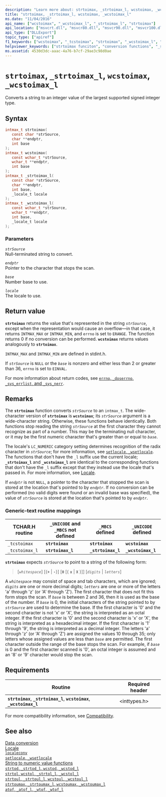 ```yaml
---
description: "Learn more about: strtoimax, _strtoimax_l, wcstoimax, _wcstoimax_l"
title: "strtoimax, _strtoimax_l, wcstoimax, _wcstoimax_l"
ms.date: "11/04/2016"
api_name: ["wcstoimax", "_wcstoimax_l", "_strtoimax_l", "strtoimax"]
api_location: ["msvcrt.dll", "msvcr80.dll", "msvcr90.dll", "msvcr100.dll", "msvcr100_clr0400.dll", "msvcr110.dll", "msvcr110_clr0400.dll", "msvcr120.dll", "msvcr120_clr0400.dll", "ucrtbase.dll", "api-ms-win-crt-convert-l1-1-0.dll"]
api_type: ["DLLExport"]
topic_type: ["apiref"]
f1_keywords: ["wcstoimax", "_tcstoimax", "strtoimax", "_wcstoimax_l", "_strtoimax_l", "_tcstoimax_l"]
helpviewer_keywords: ["strtoimax funciton", "conversion functions", "_strtoimax_l function", "_wcstoimax_l function", "wcstoimax function"]
ms.assetid: 4530d3dc-aaac-4a76-b7cf-29ae3c98d0ae
---
```

# `strtoimax`, `_strtoimax_l`, `wcstoimax`, `_wcstoimax_l`

Converts a string to an integer value of the largest supported signed integer type.

## Syntax

```C
intmax_t strtoimax(
   const char *strSource,
   char **endptr,
   int base
);
intmax_t wcstoimax(
   const wchar_t *strSource,
   wchar_t **endptr,
   int base
);
intmax_t _strtoimax_l(
   const char *strSource,
   char **endptr,
   int base,
   _locale_t locale
);
intmax_t _wcstoimax_l(
   const wchar_t *strSource,
   wchar_t **endptr,
   int base,
   _locale_t locale
);
```

### Parameters

*`strSource`*\
Null-terminated string to convert.

*`endptr`*\
Pointer to the character that stops the scan.

*`base`*\
Number base to use.

*`locale`*\
The locale to use.

## Return value

**`strtoimax`** returns the value that's represented in the string *`strSource`*, except when the representation would cause an overflow—in that case, it returns `INTMAX_MAX` or `INTMAX_MIN`, and `errno` is set to `ERANGE`. The function returns 0 if no conversion can be performed. **`wcstoimax`** returns values analogously to **`strtoimax`**.

`INTMAX_MAX` and `INTMAX_MIN` are defined in stdint.h.

If *`strSource`* is `NULL` or the *`base`* is nonzero and either less than 2 or greater than 36, `errno` is set to `EINVAL`.

For more information about return codes, see [`errno`, `_doserrno`, `_sys_errlist`, and `_sys_nerr`](../errno-doserrno-sys-errlist-and-sys-nerr.md).

## Remarks

The **`strtoimax`** function converts *`strSource`* to an `intmax_t`. The wide-character version of **`strtoimax`** is **`wcstoimax`**; its *`strSource`* argument is a wide-character string. Otherwise, these functions behave identically. Both functions stop reading the string *`strSource`* at the first character they cannot recognize as part of a number. This may be the terminating null character, or it may be the first numeric character that's greater than or equal to *`base`*.

The locale's `LC_NUMERIC` category setting determines recognition of the radix character in *`strSource`*; for more information, see [`setlocale`, `_wsetlocale`](setlocale-wsetlocale.md). The functions that don't have the `_l` suffix use the current locale; **`_strtoimax_l`** and **`_wcstoimax_l`** are identical to the corresponding functions that don't have the `_l` suffix except that they instead use the locale that's passed in. For more information, see [Locale](../locale.md).

If *`endptr`* is not `NULL`, a pointer to the character that stopped the scan is stored at the location that's pointed to by *`endptr`*. If no conversion can be performed (no valid digits were found or an invalid base was specified), the value of *`strSource`* is stored at the location that's pointed to by *`endptr`*.

### Generic-text routine mappings

|TCHAR.H routine|`_UNICODE` and `_MBCS` not defined|`_MBCS` defined|`_UNICODE` defined|
|---------------------|------------------------------------|--------------------|-----------------------|
|`_tcstoimax`|**`strtoimax`**|**`strtoimax`**|**`wcstoimax`**|
|`_tcstoimax_l`|**`strtoimax_l`**|**`_strtoimax_l`**|**`_wcstoimax_l`**|

**`strtoimax`** expects *`strSource`* to point to a string of the following form:

> [*`whitespace`*] [{**`+`** &#124; **`-`**}] [**`0`** [{ **`x`** &#124; **`X`** }]] [*`digits`*  &#124; *`letters`*]

A *`whitespace`* may consist of space and tab characters, which are ignored; *`digits`* are one or more decimal digits; *`letters`* are one or more of the letters 'a' through 'z' (or 'A' through 'Z'). The first character that does not fit this form stops the scan. If *`base`* is between 2 and 36, then it is used as the base of the number. If *`base`* is 0, the initial characters of the string pointed to by *`strSource`* are used to determine the base. If the first character is '0' and the second character is not 'x' or 'X', the string is interpreted as an octal integer. If the first character is '0' and the second character is 'x' or 'X', the string is interpreted as a hexadecimal integer. If the first character is '1' through '9', the string is interpreted as a decimal integer. The letters 'a' through 'z' (or 'A' through 'Z') are assigned the values 10 through 35; only letters whose assigned values are less than *`base`* are permitted. The first character outside the range of the base stops the scan. For example, if *`base`* is 0 and the first character scanned is '0', an octal integer is assumed and an '8' or '9' character would stop the scan.

## Requirements

|Routine|Required header|
|-------------|---------------------|
|**`strtoimax`**, **`_strtoimax_l`**, **`wcstoimax`**, **`_wcstoimax_l`**|\<inttypes.h>|

For more compatibility information, see [Compatibility](../compatibility.md).

## See also

[Data conversion](../data-conversion.md)\
[Locale](../locale.md)\
[`localeconv`](localeconv.md)\
[`setlocale`, `_wsetlocale`](setlocale-wsetlocale.md)\
[String to numeric value functions](../string-to-numeric-value-functions.md)\
[`strtod`, `_strtod_l`, `wcstod`, `_wcstod_l`](strtod-strtod-l-wcstod-wcstod-l.md)\
[`strtol`, `wcstol`, `_strtol_l`, `_wcstol_l`](strtol-wcstol-strtol-l-wcstol-l.md)\
[`strtoul`, `_strtoul_l`, `wcstoul`, `_wcstoul_l`](strtoul-strtoul-l-wcstoul-wcstoul-l.md)\
[`strtoumax`, `_strtoumax_l`, `wcstoumax`, `_wcstoumax_l`](strtoumax-strtoumax-l-wcstoumax-wcstoumax-l.md)\
[`atof`, `_atof_l`, `_wtof`, `_wtof_l`](atof-atof-l-wtof-wtof-l.md)
